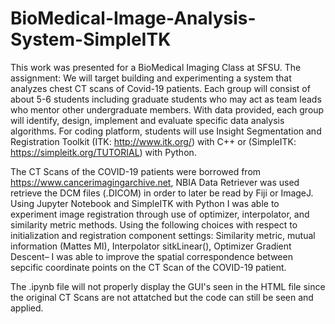 # BioMedical-Image-Analysis-System-SimpleITK

This work was presented for a BioMedical Imaging Class at SFSU.
The assignment: We will target building and experimenting a system that analyzes chest CT scans of Covid-19 patients. Each group will consist of about 5-6 students including graduate students who may act as team leads who mentor other undergraduate members. With data provided, each group will identify, design, implement and evaluate specific data analysis algorithms. For coding platform, students will use Insight Segmentation and Registration Toolkit (ITK: http://www.itk.org/) with C++ or (SimpleITK: https://simpleitk.org/TUTORIAL) with Python.

The CT Scans of the COVID-19 patients were borrowed from https://www.cancerimagingarchive.net,
NBIA Data Retriever was used retrieve the DCM files (.DICOM) in order to later be read by Fiji
or ImageJ. Using Jupyter Notebook and SimpleITK with Python I was able to experiment image 
registration through use of optimizer, interpolator, and similarity metric methods. 
Using the following choices with respect to initialization and registration component settings:
Similarity metric, mutual information (Mattes MI), Interpolator sitkLinear(), Optimizer Gradient 
Descent– I was able to improve the spatial correspondence between sepcific coordinate points on the
CT Scan of the COVID-19 patient. 

The .ipynb file will not properly display the GUI's seen in the HTML file since the original CT
Scans are not attatched but the code can still be seen and applied.
